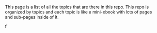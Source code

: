 This page is a list of all the topics that are there in this repo. This repo is organized by topics and each topic is like a mini-ebook with lots of pages and sub-pages inside of it.

f
<!--stackedit_data:
eyJoaXN0b3J5IjpbLTQ2ODUyODM2N119
-->